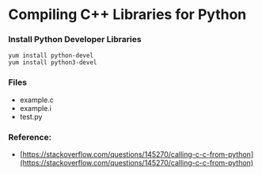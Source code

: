 Compiling C++ Libraries for Python
==================================

### Install Python Developer Libraries
```
yum install python-devel
yum install python3-devel
```

### Files
* example.c
* example.i
* test.py


### Reference:

* [https://stackoverflow.com/questions/145270/calling-c-c-from-python](https://stackoverflow.com/questions/145270/calling-c-c-from-python)

